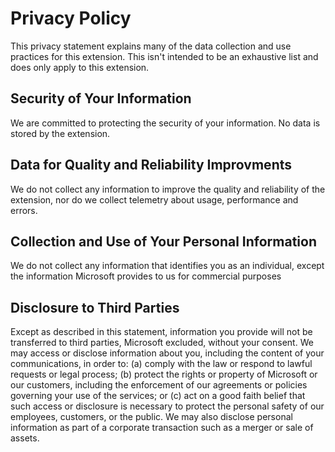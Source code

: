 # Privacy Policy
This privacy statement explains many of the data collection and use practices for this extension. This isn't intended to be an exhaustive list and does only apply to this extension.
## Security of Your Information
We are committed to protecting the security of your information. No data is stored by the extension.
## Data for Quality and Reliability Improvments
We do not collect any information to improve the quality and reliability of the extension, nor do we collect telemetry about usage, performance and errors.
## Collection and Use of Your Personal Information
We do not collect any information that identifies you as an individual, except the information Microsoft provides to us for commercial purposes
## Disclosure to Third Parties
Except as described in this statement, information you provide will not be transferred to third parties, Microsoft excluded, without your consent. We may access or disclose information about you, including the content of your communications, in order to: (a) comply with the law or respond to lawful requests or legal process; (b) protect the rights or property of Microsoft or our customers, including the enforcement of our agreements or policies governing your use of the services; or (c) act on a good faith belief that such access or disclosure is necessary to protect the personal safety of our employees, customers, or the public. We may also disclose personal information as part of a corporate transaction such as a merger or sale of assets.